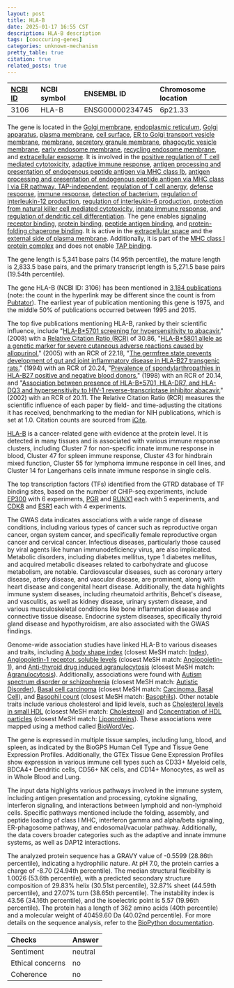 ```yaml
---
layout: post
title: HLA-B
date: 2025-01-17 16:55 CST
description: HLA-B description
tags: [cooccuring-genes]
categories: unknown-mechanism
pretty_table: true
citation: true
related_posts: true
---
```




| [NCBI ID](https://www.ncbi.nlm.nih.gov/gene/3106) | NCBI symbol | ENSEMBL ID | Chromosome location |
| :-------- | :------- | :-------- | :------- |
| 3106  | HLA-B | ENSG00000234745 | 6p21.33 |



The gene is located in the [Golgi membrane](https://amigo.geneontology.org/amigo/term/GO:0000139), [endoplasmic reticulum](https://amigo.geneontology.org/amigo/term/GO:0005783), [Golgi apparatus](https://amigo.geneontology.org/amigo/term/GO:0005794), [plasma membrane](https://amigo.geneontology.org/amigo/term/GO:0005886), [cell surface](https://amigo.geneontology.org/amigo/term/GO:0009986), [ER to Golgi transport vesicle membrane](https://amigo.geneontology.org/amigo/term/GO:0012507), [membrane](https://amigo.geneontology.org/amigo/term/GO:0016020), [secretory granule membrane](https://amigo.geneontology.org/amigo/term/GO:0030667), [phagocytic vesicle membrane](https://amigo.geneontology.org/amigo/term/GO:0030670), [early endosome membrane](https://amigo.geneontology.org/amigo/term/GO:0031901), [recycling endosome membrane](https://amigo.geneontology.org/amigo/term/GO:0055038), and [extracellular exosome](https://amigo.geneontology.org/amigo/term/GO:0070062). It is involved in the [positive regulation of T cell mediated cytotoxicity](https://amigo.geneontology.org/amigo/term/GO:0001916), [adaptive immune response](https://amigo.geneontology.org/amigo/term/GO:0002250), [antigen processing and presentation of endogenous peptide antigen via MHC class Ib](https://amigo.geneontology.org/amigo/term/GO:0002476), [antigen processing and presentation of endogenous peptide antigen via MHC class I via ER pathway, TAP-independent](https://amigo.geneontology.org/amigo/term/GO:0002486), [regulation of T cell anergy](https://amigo.geneontology.org/amigo/term/GO:0002667), [defense response](https://amigo.geneontology.org/amigo/term/GO:0006952), [immune response](https://amigo.geneontology.org/amigo/term/GO:0006955), [detection of bacterium](https://amigo.geneontology.org/amigo/term/GO:0016045), [regulation of interleukin-12 production](https://amigo.geneontology.org/amigo/term/GO:0032655), [regulation of interleukin-6 production](https://amigo.geneontology.org/amigo/term/GO:0032675), [protection from natural killer cell mediated cytotoxicity](https://amigo.geneontology.org/amigo/term/GO:0042270), [innate immune response](https://amigo.geneontology.org/amigo/term/GO:0045087), and [regulation of dendritic cell differentiation](https://amigo.geneontology.org/amigo/term/GO:2001198). The gene enables [signaling receptor binding](https://amigo.geneontology.org/amigo/term/GO:0005102), [protein binding](https://amigo.geneontology.org/amigo/term/GO:0005515), [peptide antigen binding](https://amigo.geneontology.org/amigo/term/GO:0042605), and [protein-folding chaperone binding](https://amigo.geneontology.org/amigo/term/GO:0051087). It is active in the [extracellular space](https://amigo.geneontology.org/amigo/term/GO:0005615) and the [external side of plasma membrane](https://amigo.geneontology.org/amigo/term/GO:0009897). Additionally, it is part of the [MHC class I protein complex](https://amigo.geneontology.org/amigo/term/GO:0042612) and does not enable [TAP binding](https://amigo.geneontology.org/amigo/term/GO:0046977).


The gene length is 5,341 base pairs (14.95th percentile), the mature length is 2,833.5 base pairs, and the primary transcript length is 5,271.5 base pairs (19.54th percentile).


The gene HLA-B (NCBI ID: 3106) has been mentioned in [3,184 publications](https://pubmed.ncbi.nlm.nih.gov/?term=%22HLA-B%22) (note: the count in the hyperlink may be different since the count is from [Pubtator](https://academic.oup.com/nar/article/47/W1/W587/5494727)). The earliest year of publication mentioning this gene is 1975, and the middle 50% of publications occurred between 1995 and 2015.


The top five publications mentioning HLA-B, ranked by their scientific influence, include "[HLA-B*5701 screening for hypersensitivity to abacavir.](https://pubmed.ncbi.nlm.nih.gov/18256392)" (2008) with a [Relative Citation Ratio (RCR)](https://journals.plos.org/plosbiology/article?id=10.1371/journal.pbio.1002541) of 30.86, "[HLA-B*5801 allele as a genetic marker for severe cutaneous adverse reactions caused by allopurinol.](https://pubmed.ncbi.nlm.nih.gov/15743917)" (2005) with an RCR of 22.18, "[The germfree state prevents development of gut and joint inflammatory disease in HLA-B27 transgenic rats.](https://pubmed.ncbi.nlm.nih.gov/7964509)" (1994) with an RCR of 20.24, "[Prevalence of spondylarthropathies in HLA-B27 positive and negative blood donors.](https://pubmed.ncbi.nlm.nih.gov/9433870)" (1998) with an RCR of 20.14, and "[Association between presence of HLA-B*5701, HLA-DR7, and HLA-DQ3 and hypersensitivity to HIV-1 reverse-transcriptase inhibitor abacavir.](https://pubmed.ncbi.nlm.nih.gov/11888582)" (2002) with an RCR of 20.11. The Relative Citation Ratio (RCR) measures the scientific influence of each paper by field- and time-adjusting the citations it has received, benchmarking to the median for NIH publications, which is set at 1.0. Citation counts are sourced from [iCite](https://icite.od.nih.gov).


[HLA-B](https://www.proteinatlas.org/ENSG00000234745-HLA-B) is a cancer-related gene with evidence at the protein level. It is detected in many tissues and is associated with various immune response clusters, including Cluster 7 for non-specific innate immune response in blood, Cluster 47 for spleen immune response, Cluster 43 for hindbrain mixed function, Cluster 55 for lymphoma immune response in cell lines, and Cluster 14 for Langerhans cells innate immune response in single cells.


The top transcription factors (TFs) identified from the GTRD database of TF binding sites, based on the number of CHIP-seq experiments, include [EP300](https://www.ncbi.nlm.nih.gov/gene/2033) with 6 experiments, [PGR](https://www.ncbi.nlm.nih.gov/gene/5241) and [RUNX1](https://www.ncbi.nlm.nih.gov/gene/861) each with 5 experiments, and [CDK8](https://www.ncbi.nlm.nih.gov/gene/1024) and [ESR1](https://www.ncbi.nlm.nih.gov/gene/2099) each with 4 experiments.



The GWAS data indicates associations with a wide range of disease conditions, including various types of cancer such as reproductive organ cancer, organ system cancer, and specifically female reproductive organ cancer and cervical cancer. Infectious diseases, particularly those caused by viral agents like human immunodeficiency virus, are also implicated. Metabolic disorders, including diabetes mellitus, type 1 diabetes mellitus, and acquired metabolic diseases related to carbohydrate and glucose metabolism, are notable. Cardiovascular diseases, such as coronary artery disease, artery disease, and vascular disease, are prominent, along with heart disease and congenital heart disease. Additionally, the data highlights immune system diseases, including rheumatoid arthritis, Behcet's disease, and vasculitis, as well as kidney disease, urinary system disease, and various musculoskeletal conditions like bone inflammation disease and connective tissue disease. Endocrine system diseases, specifically thyroid gland disease and hypothyroidism, are also associated with the GWAS findings.


Genome-wide association studies have linked HLA-B to various diseases and traits, including [A body shape index](https://pubmed.ncbi.nlm.nih.gov/34021172) (closest MeSH match: [Index](https://meshb.nlm.nih.gov/record/ui?ui=D020481)), [Angiopoietin-1 receptor, soluble levels](https://pubmed.ncbi.nlm.nih.gov/34648354) (closest MeSH match: [Angiopoietin-1](https://meshb.nlm.nih.gov/record/ui?ui=D042683)), and [Anti-thyroid drug induced agranulocytosis](https://pubmed.ncbi.nlm.nih.gov/27157822) (closest MeSH match: [Agranulocytosis](https://meshb.nlm.nih.gov/record/ui?ui=D000380)). Additionally, associations were found with [Autism spectrum disorder or schizophrenia](https://pubmed.ncbi.nlm.nih.gov/28540026) (closest MeSH match: [Autistic Disorder](https://meshb.nlm.nih.gov/record/ui?ui=D001321)), [Basal cell carcinoma](https://pubmed.ncbi.nlm.nih.gov/27539887) (closest MeSH match: [Carcinoma, Basal Cell](https://meshb.nlm.nih.gov/record/ui?ui=D002280)), and [Basophil count](https://pubmed.ncbi.nlm.nih.gov/34469753) (closest MeSH match: [Basophils](https://meshb.nlm.nih.gov/record/ui?ui=D001491)). Other notable traits include various cholesterol and lipid levels, such as [Cholesterol levels in small HDL](https://pubmed.ncbi.nlm.nih.gov/35213538) (closest MeSH match: [Cholesterol](https://meshb.nlm.nih.gov/record/ui?ui=D002784)) and [Concentration of HDL particles](https://pubmed.ncbi.nlm.nih.gov/35213538) (closest MeSH match: [Lipoproteins](https://meshb.nlm.nih.gov/record/ui?ui=D008074)). These associations were mapped using a method called [BioWordVec](https://www.nature.com/articles/s41597-019-0055-0).


The gene is expressed in multiple tissue samples, including lung, blood, and spleen, as indicated by the BioGPS Human Cell Type and Tissue Gene Expression Profiles. Additionally, the GTEx Tissue Gene Expression Profiles show expression in various immune cell types such as CD33+ Myeloid cells, BDCA4+ Dendritic cells, CD56+ NK cells, and CD14+ Monocytes, as well as in Whole Blood and Lung.


The input data highlights various pathways involved in the immune system, including antigen presentation and processing, cytokine signaling, interferon signaling, and interactions between lymphoid and non-lymphoid cells. Specific pathways mentioned include the folding, assembly, and peptide loading of class I MHC, interferon gamma and alpha/beta signaling, ER-phagosome pathway, and endosomal/vacuolar pathway. Additionally, the data covers broader categories such as the adaptive and innate immune systems, as well as DAP12 interactions.



The analyzed protein sequence has a GRAVY value of -0.5599 (28.86th percentile), indicating a hydrophilic nature. At pH 7.0, the protein carries a charge of -8.70 (24.94th percentile). The median structural flexibility is 1.0026 (53.6th percentile), with a predicted secondary structure composition of 29.83% helix (30.51st percentile), 32.87% sheet (44.59th percentile), and 27.07% turn (38.65th percentile). The instability index is 43.56 (34.16th percentile), and the isoelectric point is 5.57 (19.96th percentile). The protein has a length of 362 amino acids (40th percentile) and a molecular weight of 40459.60 Da (40.02nd percentile). For more details on the sequence analysis, refer to the [BioPython documentation](https://biopython.org/docs/1.75/api/Bio.SeqUtils.ProtParam.html).





| Checks    | Answer |
| :-------- | :------- |
| Sentiment  | neutral   |
| Ethical concerns | no     |
| Coherence    | no    |